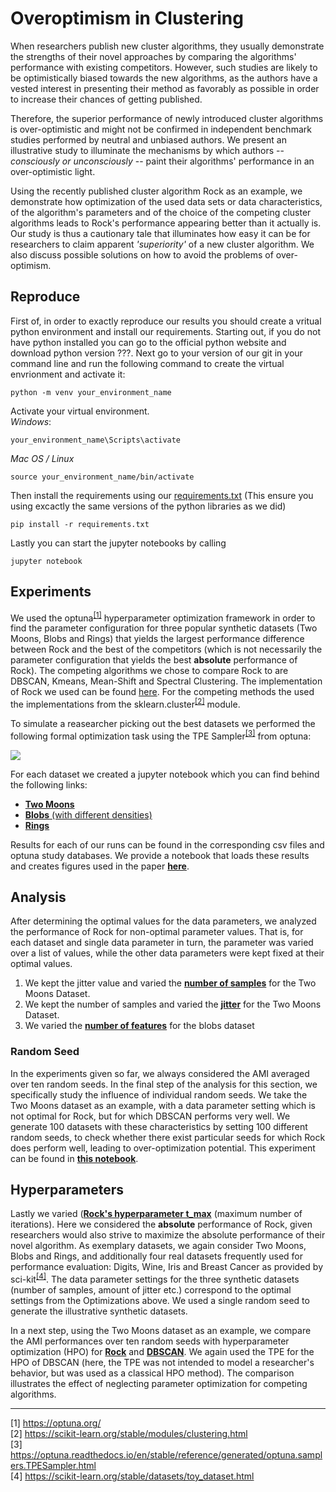 # Overoptimism in Clustering

When researchers publish new cluster algorithms, they usually demonstrate the strengths of their novel approaches by comparing the algorithms' performance with existing competitors. However, such studies are likely to be optimistically biased towards the new algorithms, as the authors have a vested interest in presenting their method as favorably as possible in order to increase their chances of getting published. 

Therefore, the superior performance of newly introduced cluster algorithms is over-optimistic and might not be confirmed in independent benchmark studies performed by neutral and unbiased authors. We present an illustrative study to illuminate the mechanisms by which authors -- *consciously or unconsciously* -- paint their algorithms' performance in an over-optimistic light.  

Using the recently published cluster algorithm Rock as an example, we demonstrate how optimization of the used data sets or data characteristics, of the algorithm's parameters and of the choice of the competing cluster algorithms leads to Rock's performance appearing better than it actually is. Our study is thus a cautionary tale that illuminates how easy it can be for researchers to claim apparent *'superiority'* of a new cluster algorithm. We also discuss possible solutions on how to avoid the problems of over-optimism.

## Reproduce

First of, in order to exactly reproduce our results you should create a vritual python environment and install our requirements. 
Starting out, if you do not have python installed you can go to the official python website and download python version ???.
Next go to your version of our git in your command line and run the following command to create the virtual envrionment and activate it:

``` 
python -m venv your_environment_name 
```
Activate your virtual environment.  
*Windows*:
```
your_environment_name\Scripts\activate
```
*Mac OS / Linux*
```
source your_environment_name/bin/activate
```
Then install the requirements using our [requirements.txt](./requirements.txt)
(This ensure you using excactly the same versions of the python libraries as we did)
```
pip install -r requirements.txt
```
Lastly you can start the jupyter notebooks by calling
```
jupyter notebook
```

## Experiments

We used the optuna<sup>[[1]](#optuna)</sup> hyperparameter optimization framework in order to find the parameter configuration for three popular synthetic datasets (Two Moons, Blobs and Rings) that yields the largest performance difference between Rock and the best of the competitors (which is not necessarily the parameter configuration that yields the best **absolute** performance of Rock). The competing algorithms we chose to compare Rock to are DBSCAN, Kmeans, Mean-Shift and Spectral Clustering. The implementation of Rock we used can be found [here](./rock.py). For the competing methods the used the implementations from the sklearn.cluster<sup>[[2]](#cluster)</sup> module.

To simulate a reasearcher picking out the best datasets we performed the following formal optimization task using the TPE Sampler<sup>[[3]](#sampler)</sup> from optuna:

<img src="https://render.githubusercontent.com/render/math?math=\text{argmax}_{D \in \mathcal{D}} \left\{ \frac{1}{10} \sum_{i = 1}^{10}  \Big( AMI\left(Rock(D^i), y_{D^i}\right) - \text{max}_{C \in \mathcal{C}} \sum_{i = 1}^{10} AMI\left(C(D^i), y_{D^i}\right) \Big) \right\}">

For each dataset we created a jupyter notebook which you can find behind the following links:
- [**Two Moons**](./notebooks/Optimizations/Overoptimism_Two_Moons.ipynb)
- [**Blobs** (with different densities)](./notebooks/Optimizations/Overoptimism_Den_Blobs.ipynb)
- [**Rings**](./notebooks/Optimizations/Overoptimism_Rings.ipynb)

Results for each of our runs can be found in the corresponding csv files and optuna study databases. 
We provide a notebook that loads these results and creates figures used in the paper [**here**]((./notebooks/Optimizations/Optuna_Results_Analysis.ipynb)).

## Analysis 
After determining the optimal values for the data parameters, we analyzed the performance of Rock for non-optimal parameter values. That is, for each dataset and single data parameter in turn, the parameter was varied over a list of values, while the other data parameters were kept fixed at their optimal values. 

1. We kept the jitter value and varied the [**number of samples**](./notebooks/Comparisons/Two_Moons_Analysis-num_samples.ipynb) for the Two Moons Dataset. 
2. We kept the number of samples and varied the [**jitter**](./notebooks/Comparisons/Two_Moons_Analysis_jitter.ipynb) for the Two Moons Dataset. 
3. We varied the [**number of features**](./notebooks/Comparisons/Den_Blobs_Analysis.ipynb) for the blobs dataset 

### Random Seed

In the experiments given so far, we always considered the AMI averaged over ten random seeds. In the final step of the analysis for this section, we specifically study the influence of individual random seeds. We take the Two Moons dataset as an example, with a data parameter setting which is not optimal for Rock, but for which DBSCAN performs very well. We generate 100 datasets with these characteristics by setting 100 different random seeds, to check whether there exist particular seeds for which Rock does perform well, leading to over-optimization potential. This experiment can be found in [**this notebook**](./notebooks/Comparisons/Analysis_two_moons_100_seed.ipynb).

## Hyperparameters

Lastly we varied ([**Rock's hyperparameter t_max**](./notebooks/Optimizations/ROCK_Hyperparameter_Search.ipynb) (maximum number of iterations). Here we considered the **absolute** performance of Rock, given researchers would also strive to maximize the absolute performance of their novel algorithm. As exemplary datasets, we again consider Two Moons, Blobs and Rings, and additionally four real datasets frequently used for performance evaluation: Digits, Wine, Iris and Breast Cancer as provided by sci-kit<sup>[[4]](#optuna)</sup>. The data parameter settings for the three synthetic datasets (number of samples, amount of jitter etc.) correspond to the optimal settings from the Optimizations above. We used a single random seed to generate the illustrative synthetic datasets.

In a next step, using the Two Moons dataset as an example, we compare the AMI performances over ten random seeds with hyperparameter optimization (HPO) for [**Rock**](./notebooks/Optimizations/Two_Moons_ROCK_Hyperparameter_Search.ipynb) and [**DBSCAN**](./notebooks/Optimizations/Two_Moons_DBSCAN_Hyperparameter_Search.ipynb). We again used the TPE for the HPO of DBSCAN (here, the TPE was not intended to model a researcher's behavior, but was used as a classical HPO method). The comparison illustrates the effect of neglecting parameter optimization for competing algorithms. 

---
<a name="optuna">[1]</a> https://optuna.org/  
<a name="cluster">[2]</a> https://scikit-learn.org/stable/modules/clustering.html  
<a name="sampler">[3]</a> https://optuna.readthedocs.io/en/stable/reference/generated/optuna.samplers.TPESampler.html  
<a name="sampler">[4]</a> https://scikit-learn.org/stable/datasets/toy_dataset.html
